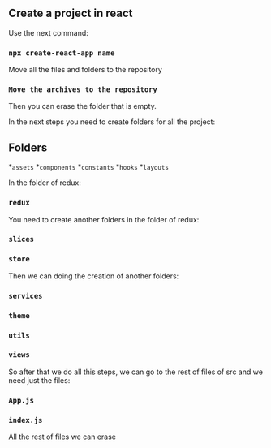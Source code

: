 ## Create a project in react 

Use the next command: 

### `npx create-react-app name`

Move all the files and folders to the repository 

### `Move the archives to the repository` 

Then you can erase the folder that is empty.  

In the next steps you need to create folders for all the project:

## Folders

*`assets`
*`components`
*`constants`
*`hooks`
*`layouts`

In the folder of redux:

### `redux`

You need to create another folders in the folder of redux:

### `slices`
### `store`

Then we can doing the creation of another folders:

### `services`
### `theme`
### `utils`
### `views`

So after that we do all this steps, we can go to the rest of files of src and we need just the files:

### `App.js`
### `index.js`

All the rest of files we can erase